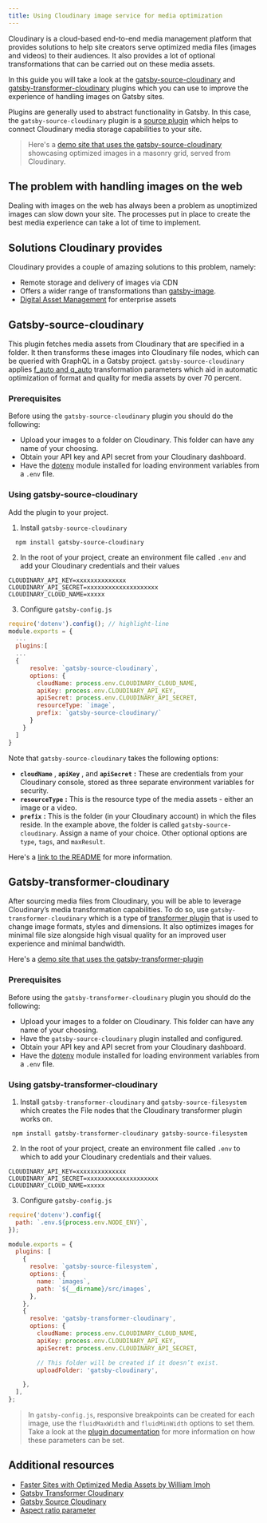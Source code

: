 ```yaml
---
title: Using Cloudinary image service for media optimization
---
```


Cloudinary is a cloud-based end-to-end media management platform that provides solutions to help site creators serve optimized media files (images and videos) to their audiences. It also provides a lot of optional transformations that can be carried out on these media assets.

In this guide you will take a look at the [gatsby-source-cloudinary](/plugins/gatsby-source-cloudinary/) and [gatsby-transformer-cloudinary](/plugins/gatsby-transformer-cloudinary/) plugins which you can use to improve the experience of handling images on Gatsby sites.

Plugins are generally used to abstract functionality in Gatsby. In this case, the `gatsby-source-cloudinary` plugin is a [source plugin](/docs/how-to/plugins-and-themes/creating-a-source-plugin/) which helps to connect Cloudinary media storage capabilities to your site.

> Here's a [demo site that uses the gatsby-source-cloudinary](https://gsc-sample.netlify.app) showcasing optimized images in a masonry grid, served from Cloudinary.

## The problem with handling images on the web

Dealing with images on the web has always been a problem as unoptimized images can slow down your site. The processes put in place to create the best media experience can take a lot of time to implement.

## Solutions Cloudinary provides

Cloudinary provides a couple of amazing solutions to this problem, namely:

- Remote storage and delivery of images via CDN
- Offers a wider range of transformations than [gatsby-image](/docs/how-to/images-and-media/using-gatsby-image/).
- [Digital Asset Management](https://cloudinary.com/documentation/digital_asset_management_overview) for enterprise assets

## Gatsby-source-cloudinary

This plugin fetches media assets from Cloudinary that are specified in a folder. It then transforms these images into Cloudinary file nodes, which can be queried with GraphQL in a Gatsby project.
`gatsby-source-cloudinary` applies [f_auto and q_auto](https://cloudinary.com/documentation/image_transformations) transformation parameters which aid in automatic optimization of format and quality for media assets by over 70 percent.

### Prerequisites

Before using the `gatsby-source-cloudinary` plugin you should do the following:

- Upload your images to a folder on Cloudinary. This folder can have any name of your choosing.
- Obtain your API key and API secret from your Cloudinary dashboard.
- Have the [dotenv](https://www.npmjs.com/package/dotenv) module installed for loading environment variables from a `.env` file.

### Using gatsby-source-cloudinary

Add the plugin to your project.

1. Install `gatsby-source-cloudinary`

```shell
  npm install gatsby-source-cloudinary
```

2. In the root of your project, create an environment file called `.env` and add your Cloudinary credentials and their values

```shell
CLOUDINARY_API_KEY=xxxxxxxxxxxxxx
CLOUDINARY_API_SECRET=xxxxxxxxxxxxxxxxxxxx
CLOUDINARY_CLOUD_NAME=xxxxx
```

3. Configure `gatsby-config.js`

```js:title=gatsby-config.js
require('dotenv').config(); // highlight-line
module.exports = {
  ...
  plugins:[
  ...
  {
      resolve: `gatsby-source-cloudinary`,
      options: {
        cloudName: process.env.CLOUDINARY_CLOUD_NAME,
        apiKey: process.env.CLOUDINARY_API_KEY,
        apiSecret: process.env.CLOUDINARY_API_SECRET,
        resourceType: `image`,
        prefix: `gatsby-source-cloudinary/`
      }
    }
  ]
}
```

Note that `gatsby-source-cloudinary` takes the following options:

- **`cloudName`** , **`apiKey`** , and **`apiSecret`** **:** These are credentials from your Cloudinary console, stored as three separate environment variables for security.
- **`resourceType`** **:** This is the resource type of the media assets - either an image or a video.
- **`prefix`** **:** This is the folder (in your Cloudinary account) in which the files reside. In the example above, the folder is called `gatsby-source-cloudinary`. Assign a name of your choice.
  Other optional options are `type`, `tags`, and `maxResult`.

Here's a [link to the README](https://github.com/Chuloo/gatsby-source-cloudinary#query-parameters) for more information.

## Gatsby-transformer-cloudinary

After sourcing media files from Cloudinary, you will be able to leverage Cloudinary’s media transformation capabilities. To do so, use `gatsby-transformer-cloudinary` which is a type of [transformer plugin](/docs/how-to/plugins-and-themes/creating-a-transformer-plugin/) that is used to change image formats, styles and dimensions. It also optimizes images for minimal file size alongside high visual quality for an improved user experience and minimal bandwidth.

Here's a [demo site that uses the gatsby-transformer-plugin](https://gatsby-transformer-cloudinary.netlify.app/fluid/)

### Prerequisites

Before using the `gatsby-transformer-cloudinary` plugin you should do the following:

- Upload your images to a folder on Cloudinary. This folder can have any name of your choosing.
- Have the `gatsby-source-cloudinary` plugin installed and configured.
- Obtain your API key and API secret from your Cloudinary dashboard.
- Have the [dotenv](https://www.npmjs.com/package/dotenv) module installed for loading environment variables from a `.env` file.

### Using gatsby-transformer-cloudinary

1. Install `gatsby-transformer-cloudinary` and `gatsby-source-filesystem` which creates the File nodes that the Cloudinary transformer plugin works on.

```shell
 npm install gatsby-transformer-cloudinary gatsby-source-filesystem
```

2. In the root of your project, create an environment file called `.env` to which to add your Cloudinary credentials and their values.

```shell
CLOUDINARY_API_KEY=xxxxxxxxxxxxxx
CLOUDINARY_API_SECRET=xxxxxxxxxxxxxxxxxxxx
CLOUDINARY_CLOUD_NAME=xxxxx
```

3. Configure `gatsby-config.js`

```js:title=gatsby-config.js
require('dotenv').config({
  path: `.env.${process.env.NODE_ENV}`,
});

module.exports = {
  plugins: [
    {
      resolve: `gatsby-source-filesystem`,
      options: {
        name: `images`,
        path: `${__dirname}/src/images`,
      },
    },
    {
      resolve: 'gatsby-transformer-cloudinary',
      options: {
        cloudName: process.env.CLOUDINARY_CLOUD_NAME,
        apiKey: process.env.CLOUDINARY_API_KEY,
        apiSecret: process.env.CLOUDINARY_API_SECRET,

        // This folder will be created if it doesn’t exist.
        uploadFolder: 'gatsby-cloudinary',

    },
  ],
};
```

> In `gatsby-config.js`, responsive breakpoints can be created for each image, use the `fluidMaxWidth` and `fluidMinWidth` options to set them. Take a look at the [plugin documentation](https://www.npmjs.com/package/gatsby-transformer-cloudinary#api) for more information on how these parameters can be set.

## Additional resources

- [Faster Sites with Optimized Media Assets by William Imoh](/blog/2020-01-12-faster-sites-with-optimized-media-assets/)
- [Gatsby Transformer Cloudinary](https://www.npmjs.com/package/gatsby-transformer-cloudinary)
- [Gatsby Source Cloudinary](/plugins/gatsby-source-cloudinary/)
- [Aspect ratio parameter](https://cloudinary.com/documentation/image_transformation_reference#aspect_ratio_parameter)
